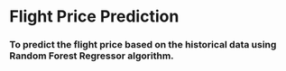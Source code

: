 # Flight Price Prediction
### To predict the flight price based on the historical data using Random Forest Regressor algorithm.
